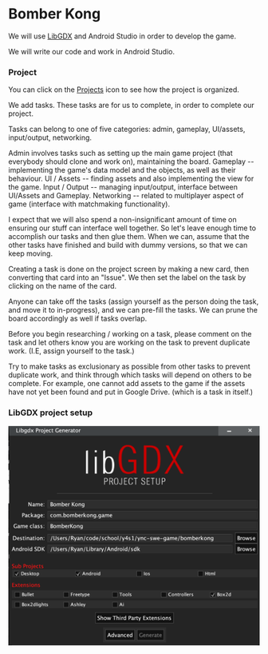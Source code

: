 # Bomber Kong

We will use [LibGDX](https://libgdx.badlogicgames.com/) and Android Studio in order to develop the game.

We will write our code and work in Android Studio. 

### Project

You can click on the [Projects](https://github.com/ryan-foo/ync-swe-game/projects) icon to see how the project is organized.

We add tasks. These tasks are for us to complete, in order to complete our project.

Tasks can belong to one of five categories: admin, gameplay, UI/assets, input/output, networking.

Admin involves tasks such as setting up the main game project (that everybody should clone and work on), maintaining the board. 
Gameplay -- implementing the game's data model and the objects, as well as their behaviour. 
UI / Assets -- finding assets and also implementing the view for the game. 
Input / Output -- managing input/output, interface between UI/Assets and Gameplay. 
Networking -- related to multiplayer aspect of game (interface with matchmaking functionality).

I expect that we will also spend a non-insignificant amount of time on ensuring our stuff can interface well together. So let's leave enough time to accomplish our tasks and then glue them. When we can, assume that the other tasks have finished and build with dummy versions, so that we can keep moving.

Creating a task is done on the project screen by making a new card, then converting that card into an "Issue". We then set the label on the task by clicking on the name of the card.

Anyone can take off the tasks (assign yourself as the person doing the task, and move it to in-progress), and we can pre-fill the tasks. We can prune the board accordingly as well if tasks overlap.

Before you begin researching / working on a task, please comment on the task and let others know you are working on the task to prevent duplicate work. (I.E, assign yourself to the task.)

Try to make tasks as exclusionary as possible from other tasks to prevent duplicate work, and think through which tasks will depend on others to be complete. For example, one cannot add assets to the game if the assets have not yet been found and put in Google Drive. (which is a task in itself.)

### LibGDX project setup

![LibGDX Project Setup](/images/LIBGDXProjectSetup.png)
